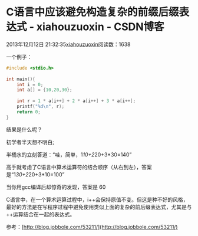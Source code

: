 # C语言中应该避免构造复杂的前缀后缀表达式 - xiahouzuoxin - CSDN博客





2013年12月12日 21:32:35[xiahouzuoxin](https://me.csdn.net/xiahouzuoxin)阅读数：1638








一个例子：



```cpp
#include <stdio.h>
 
int main(){
    int i = 0;
    int a[] = {10,20,30};
 
    int r = 1 * a[i++] + 2 * a[i++] + 3 * a[i++];
    printf("%d\n", r);
    return 0;
}
```

结果是什么呢？





初学者半天想不明白;

半桶水的立刻答道：“哇，简单，1*10+2*20+3*30=140”

高手就考虑了C语言中算术运算符的结合顺序（从右到左），答案是“1*30+2*20+3*10=100”




当你用gcc编译后却惊奇的发现，答案是
60

C语言中，在一个算术运算过程中，i++会保持原值不变。但这是种不好的风格，最好的方法是在写程序过程中避免使用类似上面的复杂的前后缀表达式，尤其是与++运算结合在一起的表达式。




参考：[http://blog.jobbole.com/53211/](http://blog.jobbole.com/53211/)









